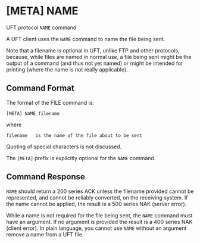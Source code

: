 # [META] NAME

UFT protocol `NAME` command

A UFT client uses the `NAME` command to name the file being sent.

Note that a filename is optional in UFT, unlike FTP and other protocols,
because, while files are named in normal use, a file being sent
might be the output of a command (and thus not yet named) or might be
intended for printing (where the name is not really applicable).

## Command Format

The format of the FILE command is:

    [META] NAME filename

where

    filename   is the name of the file about to be sent

Quoting of special characters is not discussed.

The `[META]` prefix is explicitly optional for the `NAME` command.

## Command Response

`NAME` should return a 200 series ACK unless the filename provided
cannot be represented, and cannot be reliably converted, on the
receiving system. If the name cannot be applied, the result is a
500 series NAK (server error).

While a name is not required for the file being sent,
the `NAME` command must have an argument. If no argument is provided
the result is a 400 series NAK (client error). In plain language,
you cannot use `NAME` without an argument remove a name from a UFT file.



